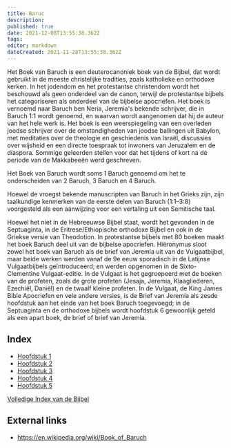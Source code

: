 ```yaml
---
title: Baruc
description: 
published: true
date: 2021-12-08T13:55:38.362Z
tags: 
editor: markdown
dateCreated: 2021-11-28T13:55:38.362Z
---
```


Het Boek van Baruch is een deuterocanoniek boek van de Bijbel, dat wordt gebruikt in de meeste christelijke tradities, zoals katholieke en orthodoxe kerken. In het jodendom en het protestantse christendom wordt het beschouwd als geen onderdeel van de canon, terwijl de protestantse bijbels het categoriseren als onderdeel van de bijbelse apocriefen. Het boek is vernoemd naar Baruch ben Neria, Jeremia's bekende schrijver, die in Baruch 1:1 wordt genoemd, en waarvan wordt aangenomen dat hij de auteur van het hele werk is. Het boek is een weerspiegeling van een overleden joodse schrijver over de omstandigheden van joodse ballingen uit Babylon, met meditaties over de theologie en geschiedenis van Israël, discussies over wijsheid en een directe toespraak tot inwoners van Jeruzalem en de diaspora. Sommige geleerden stellen voor dat het tijdens of kort na de periode van de Makkabeeën werd geschreven.

Het Boek van Baruch wordt soms 1 Baruch genoemd om het te onderscheiden van 2 Baruch, 3 Baruch en 4 Baruch.

Hoewel de vroegst bekende manuscripten van Baruch in het Grieks zijn, zijn taalkundige kenmerken van de eerste delen van Baruch (1:1–3:8) voorgesteld als een aanwijzing voor een vertaling uit een Semitische taal.

Hoewel het niet in de Hebreeuwse Bijbel staat, wordt het gevonden in de Septuaginta, in de Eritrese/Ethiopische orthodoxe Bijbel en ook in de Griekse versie van Theodotion. In protestantse bijbels met 80 boeken maakt het boek Baruch deel uit van de bijbelse apocriefen. Hiëronymus sloot zowel het boek van Baruch als de brief van Jeremia uit van de Vulgaatbijbel, maar beide werken werden vanaf de 9e eeuw sporadisch in de Latijnse Vulgaatbijbels geïntroduceerd; en werden opgenomen in de Sixto-Clementine Vulgaat-editie. In de Vulgaat is het gegroepeerd met de boeken van de profeten, zoals de grote profeten (Jesaja, Jeremia, Klaagliederen, Ezechiël, Daniël) en de twaalf kleine profeten. In de Vulgaat, de King James Bible Apocriefen en vele andere versies, is de Brief van Jeremia als zesde hoofdstuk aan het einde van het boek Baruch toegevoegd; in de Septuaginta en de orthodoxe bijbels wordt hoofdstuk 6 gewoonlijk geteld als een apart boek, de brief of brief van Jeremia.

## Index

- [Hoofdstuk 1](/nl/Bible/Baruch/1)
- [Hoofdstuk 2](/nl/Bible/Baruch/2)
- [Hoofdstuk 3](/nl/Bible/Baruch/3)
- [Hoofdstuk 4](/nl/Bible/Baruch/4)
- [Hoofdstuk 5](/nl/Bible/Baruch/5)



[Volledige Index van de Bijbel](/nl/index/bible)


## External links

- https://en.wikipedia.org/wiki/Book_of_Baruch